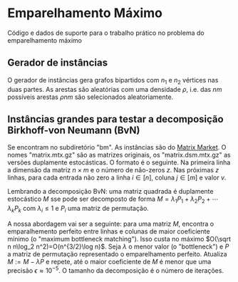 # Emparelhamento Máximo

Código e dados de suporte para o trabalho prático no problema do emparelhamento máximo

## Gerador de instâncias

O gerador de instâncias gera grafos bipartidos com $n_1$ e $n_2$ vértices nas duas partes. As arestas são aleatórias com uma densidade $\rho$, i.e. das $nm$ possíveis arestas $\rho nm$ são selecionados aleatoriamente.

## Instâncias grandes para testar a decomposição Birkhoff-von Neumann (BvN)

Se encontram no subdiretório "bm". As instâncias são do [Matrix Market](https://math.nist.gov/MatrixMarket). O nomes "matrix.mtx.gz" são as matrizes originais, os "matrix.dsm.mtx.gz" as versões duplamente estocásticas. O formato é o seguinte. Na primeira linha a dimensão da matriz $n\times m$ e o número de não-zeros $z$. Nas próximas $z$ linhas, para cada entrada não zero a linha $i\in[n]$, coluna $j\in[m]$ e valor $v$.

Lembrando a decomposição BvN: uma matriz quadrada é duplamente estocástico $M$ sse pode ser decomposto de forma $M=\lambda_1 P_1+\lambda_2 P_2+\cdots\lambda_k P_k$ com $\lambda_i\leq 1$ e $P_i$ uma matriz de permutação.

A nossa abordagem vai ser a seguinte: para uma matriz $M$, encontra o emparalhemento perfeito entre linhas e colunas de maior coeficiente mínimo (o "maximum bottleneck matching"). Isso custa no máximo $O(\sqrt n n\log_2 n^2)=O(n^{3/2}\log n)$. Seja $\lambda$ o menor valor (o "bottleneck") e $P$ a matriz de permutação representado o emparelhamento perfeito. Atualiza $M:=M-\lambda P$ e repete, até o maior coeficiente de $M$ é menor que uma precisão $\epsilon\approx 10^{-5}$. O tamanho da decomposição é o número de iterações.
